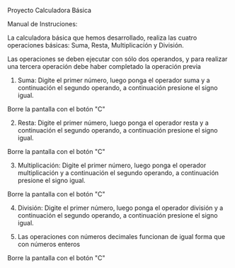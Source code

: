 Proyecto Calculadora Básica

Manual de Instruciones:

La calculadora básica que hemos desarrollado, realiza  las cuatro operaciones básicas: Suma, Resta, Multiplicación y División. 

Las operaciones se deben ejecutar con sólo dos operandos, y para realizar una tercera operación debe haber completado la operación previa


1. Suma: Digite el primer número, luego ponga el operador suma y a continuación el segundo operando, a continuación presione el signo igual.

Borre la pantalla con el botón "C"

2. Resta: Digite el primer número, luego ponga el operador resta y a continuación el segundo operando, a continuación presione el signo igual.

Borre la pantalla con el botón "C"

3. Multiplicación: Digite el primer número, luego ponga el operador multiplicación y a continuación el segundo operando, a continuación presione el signo igual.

Borre la pantalla con el botón "C"

4. División: Digite el primer número, luego ponga el operador división y a continuación el segundo operando, a continuación presione el signo igual.

5. Las operaciones con números decimales funcionan de igual forma que con números enteros

Borre la pantalla con el botón "C"


